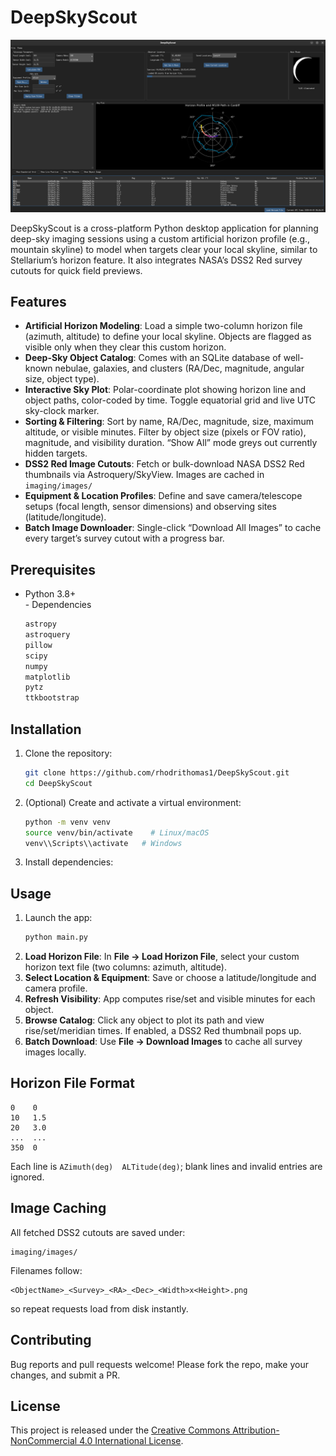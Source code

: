 # DeepSkyScout

![DeepSkyScout GUI](deepsky2.png)

DeepSkyScout is a cross-platform Python desktop application for planning deep-sky imaging sessions using a custom artificial horizon profile (e.g., mountain skyline) to model when targets clear your local skyline, similar to Stellarium’s horizon feature. It also integrates NASA’s DSS2 Red survey cutouts for quick field previews.




## Features

- **Artificial Horizon Modeling**: Load a simple two-column horizon file (azimuth, altitude) to define your local skyline. Objects are flagged as visible only when they clear this custom horizon.
- **Deep-Sky Object Catalog**: Comes with an SQLite database of well-known nebulae, galaxies, and clusters (RA/Dec, magnitude, angular size, object type).
- **Interactive Sky Plot**: Polar-coordinate plot showing horizon line and object paths, color-coded by time. Toggle equatorial grid and live UTC sky-clock marker.
- **Sorting & Filtering**: Sort by name, RA/Dec, magnitude, size, maximum altitude, or visible minutes. Filter by object size (pixels or FOV ratio), magnitude, and visibility duration. “Show All” mode greys out currently hidden targets.
- **DSS2 Red Image Cutouts**: Fetch or bulk-download NASA DSS2 Red thumbnails via Astroquery/SkyView. Images are cached in `imaging/images/`
- **Equipment & Location Profiles**: Define and save camera/telescope setups (focal length, sensor dimensions) and observing sites (latitude/longitude).
- **Batch Image Downloader**: Single-click “Download All Images” to cache every target’s survey cutout with a progress bar.

## Prerequisites

- Python 3.8+  
- Dependencies
  ```bash
  astropy
  astroquery
  pillow
  scipy
  numpy
  matplotlib
  pytz
  ttkbootstrap
  ```

## Installation

1. Clone the repository:
   ```bash
   git clone https://github.com/rhodrithomas1/DeepSkyScout.git
   cd DeepSkyScout
   ```
2. (Optional) Create and activate a virtual environment:
   ```bash
   python -m venv venv
   source venv/bin/activate    # Linux/macOS
   venv\\Scripts\\activate   # Windows
   ```
3. Install dependencies:

   
## Usage

1. Launch the app:
   ```bash
   python main.py
   ```
2. **Load Horizon File**: In **File → Load Horizon File**, select your custom horizon text file (two columns: azimuth, altitude).
3. **Select Location & Equipment**: Save or choose a latitude/longitude and camera profile.
4. **Refresh Visibility**: App computes rise/set and visible minutes for each object.
5. **Browse Catalog**: Click any object to plot its path and view rise/set/meridian times. If enabled, a DSS2 Red thumbnail pops up.
6. **Batch Download**: Use **File → Download Images** to cache all survey images locally.

## Horizon File Format

```
0    0
10   1.5
20   3.0
...  ...
350  0
```
Each line is `AZimuth(deg)  ALTitude(deg)`; blank lines and invalid entries are ignored.

## Image Caching

All fetched DSS2 cutouts are saved under:
```
imaging/images/
```
Filenames follow:
```
<ObjectName>_<Survey>_<RA>_<Dec>_<Width>x<Height>.png
```
so repeat requests load from disk instantly.

## Contributing

Bug reports and pull requests welcome! Please fork the repo, make your changes, and submit a PR.

## License

This project is released under the [Creative Commons Attribution-NonCommercial 4.0 International License](https://creativecommons.org/licenses/by-nc/4.0/).

